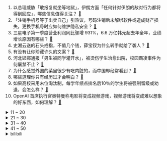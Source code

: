 1. 以总理威胁「敢报复就坐等地狱」，伊朗方面「任何针对伊朗的敌对行为都将得到回应」，哪些信息值得关注？ [:link:](https://www.zhihu.com/question/651823200)
2. 「注销手机号等于出卖自己」引热议，号码注销后未解绑软件或造成财产损失，更换手机号时应如何维护隐私安全？ [:link:](https://www.zhihu.com/question/651809525)
3. 三星电子第一季度营业利润同比骤增 931%，6.6 万亿韩元超去年全年，业绩增长原因有哪些？ [:link:](https://www.zhihu.com/question/651753860)
4. 史湘云送的石头戒指，不值几个钱，薛宝钗为什么转手就给了袭人？ [:link:](https://www.zhihu.com/question/651615458)
5. 有没有让你珍藏许久的文案？ [:link:](https://www.zhihu.com/question/572855798)
6. 河北邯郸通报「男生被同学灌开水」，被烫伤学生治愈出院，校园霸凌事件为何屡禁不止？ [:link:](https://www.zhihu.com/question/651793668)
7. 为什么感觉外国的菜里很少有吃内脏的，而中国却经常看到？ [:link:](https://www.zhihu.com/question/643098546)
8. 哪些道理你只有经历过才会明白？ [:link:](https://www.zhihu.com/question/517425983)
9. 如果高校采用末位淘汰制，每学年绩点排名后10％的学生将被强制留级或劝退，会怎么样？ [:link:](https://www.zhihu.com/question/651128258)
10. OpenAI 首席执行官奥特曼称电影将变成视频游戏，视频游戏将变成难以想象的好东西，如何理解？ [:link:](https://www.zhihu.com/question/651796208)
<details>
<summary>11 ~ 20</summary>

11. 人类现在有没有可能是宇宙中最高等的文明？ [:link:](https://www.zhihu.com/question/275244312)
12. 宫崎骏的告别电影《你想活出怎样的人生》上映，被称作「最难懂」的一部影片，你看懂了吗？如何评价这部影片？ [:link:](https://www.zhihu.com/question/651803867)
13. 胖真的是一件很丢人的事吗? [:link:](https://www.zhihu.com/question/525944677)
14. 暗物质是什么性质？会有暗物质携带电荷吗？ [:link:](https://www.zhihu.com/question/642625290)
15. 美财长耶伦再提反对中美「脱钩」，如何看待这一表态？有哪些信息值得关注？ [:link:](https://www.zhihu.com/question/651875415)
16. 人到四十岁忽然懂了什么感触深的道理？ [:link:](https://www.zhihu.com/question/639410716)
17. 《龙珠》里有哪些生僻的知识？ [:link:](https://www.zhihu.com/question/361519849)
18. 苏军为什么没有被德军耗尽人力? [:link:](https://www.zhihu.com/question/651666528)
19. 针对本次《王者荣耀》甄姬强化你怎么看？ [:link:](https://www.zhihu.com/question/634631468)
20. 如果可以时光倒流，你最想回到儿时的哪个阶段？ [:link:](https://www.zhihu.com/question/651766400)
</details>
<details>
<summary>21 ~ 30</summary>

21. 台湾花莲地震已致 12 人遇难、1106 人受伤，灾区现场余震不断，救援过程中有哪注意事项？ [:link:](https://www.zhihu.com/question/651774896)
22. 若干年后，我们都不在这个世界里，是否还有人记得我们？ [:link:](https://www.zhihu.com/question/651808392)
23. 清明出游热，开封酒店预订暴增1000%，天水倡议市民让路于客，有人开车 4 小时没出上海，你出游了吗？ [:link:](https://www.zhihu.com/question/651756478)
24. 每个人都有一辈子都无法释怀的童年阴影吗？ [:link:](https://www.zhihu.com/question/651764287)
25. 美媒称纽约地区发生 4.7 级地震，目前当地情况如何，有哪些信息值得关注？ [:link:](https://www.zhihu.com/question/651849553)
26. 有一个控制欲特别强的男朋友是什么体验？ [:link:](https://www.zhihu.com/question/403693757)
27. 现在经济学的主流是实证，以后有可能改变吗？ [:link:](https://www.zhihu.com/question/522398586)
28. 高速上是不是油车完胜电车？ [:link:](https://www.zhihu.com/question/612068284)
29. 妹妹都是怎么坑哥哥的？ [:link:](https://www.zhihu.com/question/305097242)
30. 何立峰在广州会见耶伦，耶伦此次中国行，其目的是什么？还有哪些信息值得关注？ [:link:](https://www.zhihu.com/question/651803409)
</details>
<details>
<summary>31 ~ 40</summary>

31. 你见过哪些父母惊艳到你的教育方式？ [:link:](https://www.zhihu.com/question/264918610)
32. 你有什么秘密想一辈子都埋在心里？ [:link:](https://www.zhihu.com/question/308692374)
33. 为什么有些孩子对家长感情很淡漠? [:link:](https://www.zhihu.com/question/651852834)
34. 有些人为什么容易后悔? [:link:](https://www.zhihu.com/question/651805640)
35. 香港发现首例人类感染猴疱疹病毒，患者曾被野生猴子袭击，有哪些信息值得我们关注？ [:link:](https://www.zhihu.com/question/651816648)
36. 北约成立乌克兰联合特派团，克宫发言人表示，俄罗斯与北约已进入直接对抗，这意味着什么？如何影响俄乌局势？ [:link:](https://www.zhihu.com/question/651745417)
37. 青岛市成立联合调查组，全面调查太平陵公墓问题，如何看待此事？ [:link:](https://www.zhihu.com/question/651746331)
38. 我国医生成功将猪肾移植人体，即刻产生尿液，移植肾已持续工作 9 天，功能良好，这一突破具有哪些意义？ [:link:](https://www.zhihu.com/question/651719119)
39. 江浙沪哪座城市最宜居？ [:link:](https://www.zhihu.com/question/629414196)
40. 高三自认热爱数学，学长学姐和家里人都告诉我等我学了数学就不会热爱了，真的是这样吗? [:link:](https://www.zhihu.com/question/651248197)
</details>
<details>
<summary>41 ~ 50</summary>

41. 如何评价《一人之下》漫画666（707）话？ [:link:](https://www.zhihu.com/question/651687535)
42. 为什么别人一眼就知道你是老实人? [:link:](https://www.zhihu.com/question/644979426)
43. 对你来说，工作是你生命中的「主业」还是「副业」？ [:link:](https://www.zhihu.com/question/651208336)
44. 2024 LPL 春季赛JDG 3:0 WBG，如何评价这场比赛？ [:link:](https://www.zhihu.com/question/651805906)
45. 阳朔官方通报「进洞房」喝茶 3 分钟收费 168，涉事景区被处理，哪些信息值得关注？ [:link:](https://www.zhihu.com/question/651648193)
46. 运动期间可以吃辣椒吗？ [:link:](https://www.zhihu.com/question/651830981)
47. 你是怎样变得不浮躁的？ [:link:](https://www.zhihu.com/question/264122691)
48. 有什么可以在家做的副业？ [:link:](https://www.zhihu.com/question/413534890)
49. 人工智能“复活”已故明星引发争议，你怎么看待用“数字生命”复活逝者？ [:link:](https://www.zhihu.com/question/651823067)
50. 如何评价LCK记者Ashley Kang发文「DDos导致T1无法单排影响了选手表现，情况并不公平」？ [:link:](https://www.zhihu.com/question/651771731)
</details><details>
<summary>bilibili</summary>

</details>